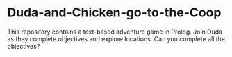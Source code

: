 # Duda-and-Chicken-go-to-the-Coop
This repository contains a text-based adventure game in Prolog. Join Duda as they complete objectives and explore locations. Can you complete all the objectives?
